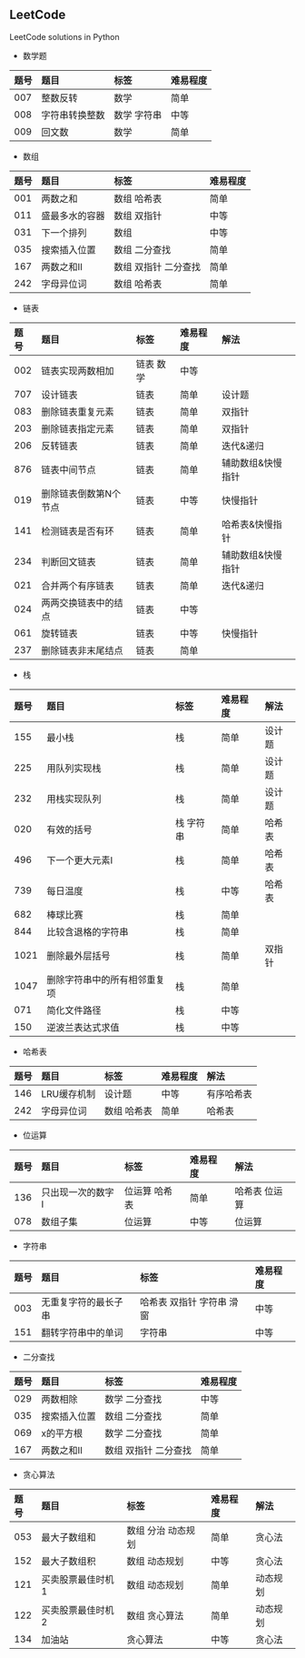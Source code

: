## LeetCode
LeetCode solutions in Python

- 数学题

|题号|题目|标签|难易程度|
|:---|:---|:---|:---|
|007|整数反转|数学|简单|
|008|字符串转换整数|数学 字符串|中等|
|009|回文数|数学|简单|

- 数组

|题号|题目|标签|难易程度|
|:---|:---|:---|:---|
|001|两数之和|数组 哈希表|简单|
|011|盛最多水的容器|数组 双指针|中等|
|031|下一个排列|数组|中等|
|035|搜索插入位置|数组 二分查找|简单|
|167|两数之和II|数组 双指针 二分查找|简单|
|242|字母异位词|数组 哈希表|简单|

- 链表

|题号|题目|标签|难易程度|解法|
|:---|:---|:---|:---|:---|
|002|链表实现两数相加|链表 数学|中等||
|707|设计链表|链表|简单|设计题|
|083|删除链表重复元素|链表|简单|双指针|
|203|删除链表指定元素|链表|简单|双指针|
|206|反转链表|链表|简单|迭代&递归|
|876|链表中间节点|链表|简单|辅助数组&快慢指针|
|019|删除链表倒数第N个节点|链表|中等|快慢指针|
|141|检测链表是否有环|链表|简单|哈希表&快慢指针|
|234|判断回文链表|链表|简单|辅助数组&快慢指针|
|021|合并两个有序链表|链表|简单|迭代&递归|
|024|两两交换链表中的结点|链表|中等||
|061|旋转链表|链表|中等|快慢指针|
|237|删除链表非末尾结点|链表|简单||

- 栈

|题号|题目|标签|难易程度|解法|
|:---|:---|:---|:---|:---|
|155|最小栈|栈|简单|设计题|
|225|用队列实现栈|栈|简单|设计题|
|232|用栈实现队列|栈|简单|设计题|
|020|有效的括号|栈 字符串|简单|哈希表|
|496|下一个更大元素I|栈|简单|哈希表|
|739|每日温度|栈|中等|哈希表|
|682|棒球比赛|栈|简单||
|844|比较含退格的字符串|栈|简单||
|1021|删除最外层括号|栈|简单|双指针|
|1047|删除字符串中的所有相邻重复项|栈|简单||
|071|简化文件路径|栈|中等||
|150|逆波兰表达式求值|栈|中等||

- 哈希表

|题号|题目|标签|难易程度|解法|
|:---|:---|:---|:---|:---|
|146|LRU缓存机制|设计题|中等|有序哈希表|
|242|字母异位词|数组 哈希表|简单|哈希表|

- 位运算

|题号|题目|标签|难易程度|解法|
|:---|:---|:---|:---|:---|
|136|只出现一次的数字I|位运算 哈希表|简单|哈希表 位运算|
|078|数组子集|位运算|中等|位运算|
- 字符串

|题号|题目|标签|难易程度|
|:---|:---|:---|:---|
|003|无重复字符的最长子串|哈希表 双指针 字符串 滑窗|中等|
|151|翻转字符串中的单词|字符串|中等|

- 二分查找

|题号|题目|标签|难易程度|
|:---|:---|:---|:---|
|029|两数相除|数学 二分查找|中等|
|035|搜索插入位置|数组 二分查找|简单|
|069|x的平方根|数学 二分查找|简单|
|167|两数之和II|数组 双指针 二分查找|简单|

- 贪心算法

|题号|题目|标签|难易程度|解法|
|:---|:---|:---|:---|:---|
|053|最大子数组和|数组 分治 动态规划|简单|贪心法|
|152|最大子数组积|数组 动态规划|中等|贪心法|
|121|买卖股票最佳时机1|数组 动态规划|简单|动态规划|
|122|买卖股票最佳时机2|数组 贪心算法|简单|动态规划|
|134|加油站|贪心算法|中等|贪心法|